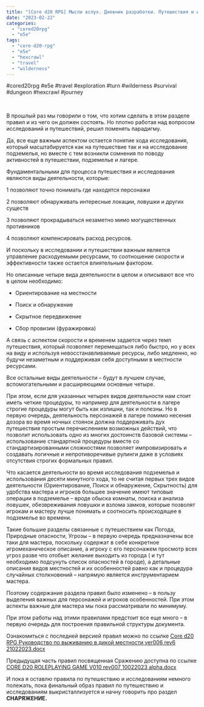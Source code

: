 ```yaml
---
title: "[Core d20 RPG] Мысли вслух. Дневник разработки. Путешествия и исследования, часть 2"
date: "2023-02-22"
categories: 
  - "cored20rpg"
  - "e5e"
tags: 
  - "core-d20-rpg"
  - "e5e"
  - "hexcrawl"
  - "travel"
  - "wilderness"
---
```


#cored20rpg #e5e #travel #exploration #turn #wilderness #survival #dungeon #hexcrawl #journey

 

В прошлый раз мы говорили о том, что хотим сделать в этом разделе правил и из чего он должен состоять. Но плотно работая над вопросом исследований и путешествий, решил поменять парадигму.

Да, все еще важным аспектом остается понятие хода исследования, который масштабируется как на путешествие так и на исследование подземелья, но вместе с тем возникли сомнения по поводу активностей в путешествии, подземелье и лагере.

Фундаментальными для процесса путешествия и исследования являются виды деятельности, которые:

1 позволяют точно понимать где находятся персонажи

2 позволяют обнаруживать интересные локации, ловушки и других существ

3 позволяют прокрадываться незаметно мимо могущественных противников

4 позволяют компенсировать расход ресурсов.

И поскольку в исследовании и путешествии важным является управление расходуемыми ресурсами, то соотношение скорости и эффективности также остается влиятельным фактором.

Но описанные четыре вида деятельности в целом и описывают все что в целом необходимо:

- Ориентирование на местности
    
- Поиск и обнаружение
    
- Скрытное передвижение
    
- Сбор провизии (фуражировка)
    

А связь с аспектом скорости и временем задается через темп путешествия, который позволяет перемещаться либо быстро, но у всех на виду и используя невосстанавливаемые ресурсы, либо медленно, но будучи незаметным и поддерживая себя доступными в местности ресурсами.

Все остальные виды деятельности – будут в лучшем случае, вспомогательными и расширяющими основные четыре.

При этом, если для указанных четырех видов деятельности нам стоит иметь четкие процедуры, то например для деятельности в лагере строгие процедуры могут быть как излишни, так и полезны. Но в первую очередь, деятельность персонажей в лагере помимо несения дозора во время ночных стоянок должна поддерживать дух путешествия простым перечислением возможных действий, что позволит использовать одно из многих достоинств базовой системы – использование стандартной процедуры вместе со стандартизированными сложностями позволяет импровизировать и создавать логичные и непротиворечивые рулинги даже в условиях отсутствия строгих формальных правил.

Что касается деятельности во время исследования подземелья и использования десяти минутного хода, то не считая первых трех видов деятельности (Ориентирование, Поиск и обнаружение, Скрытность) для удобства мастера и игроков большее значение имеют типовые операции в подземелье – вроде обыска комнаты, поиска и анализа ловушек, обезвреживания ловушки и взлома замков, которые позволят игрокам и мастеру лучше понимать и соотносить происходящее в подземелье во времени.

Такие большие разделы связанные с путешествием как Погода, Природные опасности, Угрозы – в первую очередь предназначены все таки для мастера, поскольку содержат в себе конкретное игромеханическое описание, а игроку с его персонажем просмотр всех угроз разве что отобьет желание выходить из города ( и тут необходимо подсунуть список опасностей в городе), а детальные описания видов местностей и их особенностей равно как и процедура случайных столкновений – напрямую является инструментарием мастера.

Поэтому содержание раздела правил было изменено – в пользу выделения важных для персонажей и игроков особенностей. При этом аспекты важные для мастера мы пока рассматривали по минимуму.

При этом работы над этими правилами предстоит все еще много – в первую очередь для построения правильной структуры документа.

Ознакомиться с последней версией правил можно по ссылке [Core d20 RPG Руководство по выживанию в дикой местности ver006 rev6 21022023.docx](https://1drv.ms/w/s!Atcrhwwo1lBA2PMbRLcY3er5Arpopw?e=eiEfWD)

Предыдущая часть правил посвященная Сражению доступна по ссылке [CORE D20 ROLEPLAYING GAME V010 rev007 10022023 alpha.docx](https://1drv.ms/w/s!Atcrhwwo1lBA2PEBCh8cAFe8b9SVFQ?e=lXjjlt)

И пока я оставлю правила по путешествию и исследованиям немного полежать, пока финальный образ правил по путешествию и исследованиям выкристаллизуется и начну говорить про раздел **СНАРЯЖЕНИЕ.**
